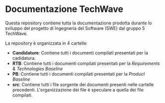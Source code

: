 # Documentazione TechWave

Questa repository contiene tutta la documentazione prodotta durante lo sviluppo del progetto di Ingegneria del Software (SWE) dal gruppo 5 TechWave.

La repository è organizzata in 4 cartelle:

-   **Candidature**: Contiene tutti i documenti compilati presentati per la cadidatura.
-   **RTB**: Contiene tutti i documenti compilati presentati per la _Requirements & Technologies Baseline_
-   **PB**: Contiene tutti i documenti compilati presentati per la _Product Baseline_
-   **src**: Contiene tutti i file sorgente dei documenti presenti nelle cartelle precedenti. L'organizzazione dei file è speculare a quella dei file compilati.
